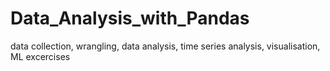# Data_Analysis_with_Pandas
data collection, wrangling, data analysis, time series analysis, visualisation, ML excercises

